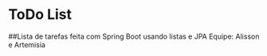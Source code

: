 # ToDo List

##Lista de tarefas feita com Spring Boot usando listas e JPA 
Equipe: Alisson e Artemisia